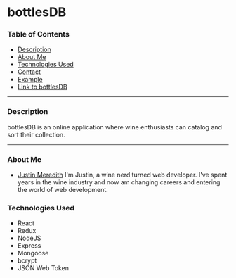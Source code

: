 # bottlesDB

### Table of Contents
* [Description](#description)
* [About Me](#team-members)
* [Technologies Used](#technologies-used)
* [Contact](#contact)
* [Example](#example)
* [Link to bottlesDB](#link-to-bottlesDB) 
***

### Description
bottlesDB is an online application where wine enthusiasts can catalog and sort their collection. 
***

### About Me
* [Justin Meredith](https://github.com/JustinM099)
I'm Justin, a wine nerd turned web developer. I've spent years in the wine industry and now am changing careers
and entering the world of web development.

### Technologies Used
* React
* Redux
* NodeJS
* Express
* Mongoose
* bcrypt
* JSON Web Token

